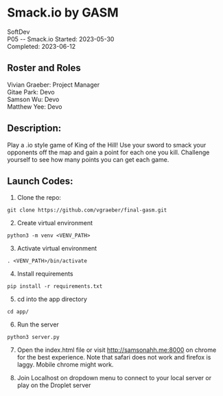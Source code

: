 # Smack.io by GASM
SoftDev  
P05 -- Smack.io 
Started: 2023-05-30  
Completed: 2023-06-12

## Roster and Roles

Vivian Graeber: Project Manager  
Gitae Park: Devo  
Samson Wu: Devo  
Matthew Yee: Devo  

## Description:

Play a .io style game of King of the Hill! Use your sword to smack your opponents off the map and gain a point for each one you kill. Challenge yourself to see how many points you can get each game.

## Launch Codes:

1. Clone the repo:
```
git clone https://github.com/vgraeber/final-gasm.git
```

2. Create virtual environment
```
python3 -m venv <VENV_PATH>
```

3. Activate virtual environment
```
. <VENV_PATH>/bin/activate
```

4. Install requirements
```
pip install -r requirements.txt
```

5. cd into the app directory
```
cd app/
```

6. Run the server
```
python3 server.py
```

7. Open the index.html file or visit http://samsonahh.me:8000 on chrome for the best experience. Note that safari does not work and firefox is laggy. Mobile chrome might work.

8. Join Localhost on dropdown menu to connect to your local server or play on the Droplet server

